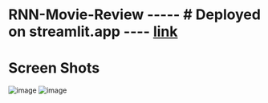 # RNN-Movie-Review -----  # Deployed on streamlit.app ---- [link](https://RNN-Movie-Review-ugb8a3ghf3cg7nywefudrk.streamlit.app/)

# Screen Shots

![image](https://github.com/user-attachments/assets/19168c12-bf33-42d4-8491-371a0d7a8b16)
![image](https://github.com/user-attachments/assets/68b3eebf-e363-40be-83dc-e777fff5dd1e)

